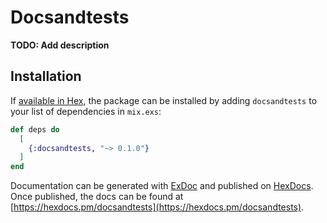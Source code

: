# Docsandtests

**TODO: Add description**

## Installation

If [available in Hex](https://hex.pm/docs/publish), the package can be installed
by adding `docsandtests` to your list of dependencies in `mix.exs`:

```elixir
def deps do
  [
    {:docsandtests, "~> 0.1.0"}
  ]
end
```

Documentation can be generated with [ExDoc](https://github.com/elixir-lang/ex_doc)
and published on [HexDocs](https://hexdocs.pm). Once published, the docs can
be found at [https://hexdocs.pm/docsandtests](https://hexdocs.pm/docsandtests).

